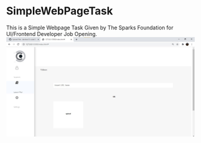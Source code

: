 # SimpleWebPageTask
This is a Simple Webpage Task Given by The Sparks Foundation for UI/Frontend Developer Job Opening.
<img src="https://github.com/darshan12-code/SimpleWebPageTask/blob/main/WebPageSS.jpg">
